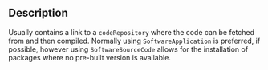 ## Description

Usually contains a link to a `codeRepository` where the code can be fetched from and then compiled. Normally using `SoftwareApplication` is preferred, if possible, however using `SoftwareSourceCode` allows for the installation of packages where no pre-built version is available.
